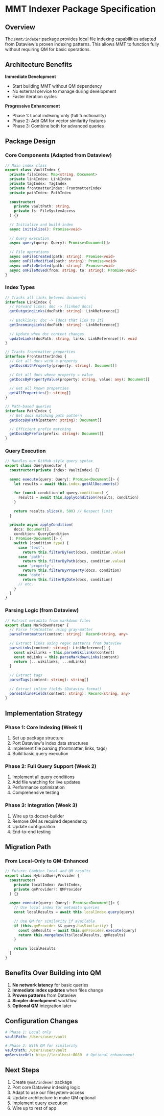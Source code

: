 # MMT Indexer Package Specification

## Overview

The `@mmt/indexer` package provides local file indexing capabilities adapted from Dataview's proven indexing patterns. This allows MMT to function fully without requiring QM for basic operations.

## Architecture Benefits

**Immediate Development**
- Start building MMT without QM dependency
- No external service to manage during development
- Faster iteration cycles

**Progressive Enhancement**
- Phase 1: Local indexing only (full functionality)
- Phase 2: Add QM for vector similarity features
- Phase 3: Combine both for advanced queries

## Package Design

### Core Components (Adapted from Dataview)

```typescript
// Main index class
export class VaultIndex {
  private fileIndex: Map<string, Document>
  private linkIndex: LinkIndex
  private tagIndex: TagIndex
  private frontmatterIndex: FrontmatterIndex
  private pathIndex: PathIndex
  
  constructor(
    private vaultPath: string,
    private fs: FileSystemAccess
  ) {}
  
  // Initialize and build index
  async initialize(): Promise<void>
  
  // Query execution
  async query(query: Query): Promise<Document[]>
  
  // File operations
  async onFileCreated(path: string): Promise<void>
  async onFileModified(path: string): Promise<void>
  async onFileDeleted(path: string): Promise<void>
  async onFileMoved(from: string, to: string): Promise<void>
}
```

### Index Types

```typescript
// Tracks all links between documents
interface LinkIndex {
  // Forward links: doc -> [linked docs]
  getOutgoingLinks(docPath: string): LinkReference[]
  
  // Backlinks: doc -> [docs that link to it]
  getIncomingLinks(docPath: string): LinkReference[]
  
  // Update when doc content changes
  updateLinks(docPath: string, links: LinkReference[]): void
}

// Tracks frontmatter properties
interface FrontmatterIndex {
  // Get all docs with a property
  getDocsWithProperty(property: string): Document[]
  
  // Get all docs where property = value
  getDocsByPropertyValue(property: string, value: any): Document[]
  
  // Get all known properties
  getAllProperties(): string[]
}

// Path-based queries
interface PathIndex {
  // Get docs matching path pattern
  getDocsByPath(pattern: string): Document[]
  
  // Efficient prefix matching
  getDocsByPrefix(prefix: string): Document[]
}
```

### Query Execution

```typescript
// Handles our GitHub-style query syntax
export class QueryExecutor {
  constructor(private index: VaultIndex) {}
  
  async execute(query: Query): Promise<Document[]> {
    let results = await this.index.getAllDocuments()
    
    for (const condition of query.conditions) {
      results = await this.applyCondition(results, condition)
    }
    
    return results.slice(0, 500) // Respect limit
  }
  
  private async applyCondition(
    docs: Document[], 
    condition: QueryCondition
  ): Promise<Document[]> {
    switch (condition.type) {
      case 'text':
        return this.filterByText(docs, condition.value)
      case 'path':
        return this.filterByPath(docs, condition.value)
      case 'property':
        return this.filterByProperty(docs, condition)
      case 'date':
        return this.filterByDate(docs, condition)
      // etc.
    }
  }
}
```

### Parsing Logic (from Dataview)

```typescript
// Extract metadata from markdown files
export class MarkdownParser {
  // Parse frontmatter using gray-matter
  parseFrontmatter(content: string): Record<string, any>
  
  // Extract links using regex patterns from Dataview
  parseLinks(content: string): LinkReference[] {
    const wikilinks = this.parseWikilinks(content)
    const mdLinks = this.parseMarkdownLinks(content)
    return [...wikilinks, ...mdLinks]
  }
  
  // Extract tags
  parseTags(content: string): string[]
  
  // Extract inline fields (Dataview format)
  parseInlineFields(content: string): Record<string, any>
}
```

## Implementation Strategy

### Phase 1: Core Indexing (Week 1)
1. Set up package structure
2. Port Dataview's index data structures
3. Implement file parsing (frontmatter, links, tags)
4. Build basic query execution

### Phase 2: Full Query Support (Week 2)
1. Implement all query conditions
2. Add file watching for live updates
3. Performance optimization
4. Comprehensive testing

### Phase 3: Integration (Week 3)
1. Wire up to docset-builder
2. Remove QM as required dependency
3. Update configuration
4. End-to-end testing

## Migration Path

### From Local-Only to QM-Enhanced

```typescript
// Future: Combine local and QM results
export class HybridQueryProvider {
  constructor(
    private localIndex: VaultIndex,
    private qmProvider?: QMProvider
  ) {}
  
  async execute(query: Query): Promise<Document[]> {
    // Use local index for metadata queries
    const localResults = await this.localIndex.query(query)
    
    // Use QM for similarity if available
    if (this.qmProvider && query.hasSimilarity) {
      const qmResults = await this.qmProvider.execute(query)
      return this.mergeResults(localResults, qmResults)
    }
    
    return localResults
  }
}
```

## Benefits Over Building into QM

1. **No network latency** for basic queries
2. **Immediate index updates** when files change
3. **Proven patterns** from Dataview
4. **Simpler development** workflow
5. **Optional QM** integration later

## Configuration Changes

```yaml
# Phase 1: Local only
vaultPath: /Users/user/vault

# Phase 2: With QM for similarity
vaultPath: /Users/user/vault
qmServiceUrl: http://localhost:8080  # Optional enhancement
```

## Next Steps

1. Create `@mmt/indexer` package
2. Port core Dataview indexing logic
3. Adapt to use our filesystem-access
4. Update architecture to make QM optional
5. Implement query execution
6. Wire up to rest of app